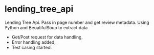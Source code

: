 # lending_tree_api
Lending Tree Api. Pass in page number and get review metadata. Using Python and BeuatifulSoup to extract data
- Get/Post request for data handling,
- Error handling added,
- Test casing started.

